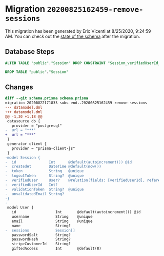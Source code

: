 # Migration `20200825162459-remove-sessions`

This migration has been generated by Eric Vicenti at 8/25/2020, 9:24:59 AM.
You can check out the [state of the schema](./schema.prisma) after the migration.

## Database Steps

```sql
ALTER TABLE "public"."Session" DROP CONSTRAINT "Session_verifiedUserId_fkey"

DROP TABLE "public"."Session"
```

## Changes

```diff
diff --git schema.prisma schema.prisma
migration 20200822171833-subs-end..20200825162459-remove-sessions
--- datamodel.dml
+++ datamodel.dml
@@ -1,30 +1,18 @@
 datasource db {
   provider = "postgresql"
-  url = "***"
+  url = "***"
 }
 generator client {
   provider = "prisma-client-js"
 }
-model Session {
-  id               Int      @default(autoincrement()) @id
-  createdAt        DateTime @default(now())
-  token            String   @unique
-  logoutToken      String?  @unique
-  verifiedUser     User?    @relation(fields: [verifiedUserId], references: [id])
-  verifiedUserId   Int?
-  validationToken  String?  @unique
-  unvalidatedEmail String?
-}
-
 model User {
   id                  Int       @default(autoincrement()) @id
   username            String    @unique
   email               String    @unique
   name                String?
-  sessions            Session[]
   passwordSalt        String?
   passwordHash        String?
   stripeCustomerId    String?
   giftedAccess        Int       @default(0)
```


